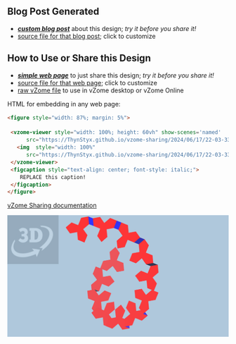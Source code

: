 
## Blog Post Generated

 - [***custom blog post***](<https://ThynStyx.github.io/vzome-sharing/2024/06/17/no-history-modified-propellor-spiral-22-03-33.html>) about this design; *try it before you share it!*
 - [source file for that blog post](<https://github.com/ThynStyx/vzome-sharing/edit/main/_posts/2024-06-17-no-history-modified-propellor-spiral-22-03-33.md>); click to customize
 


## How to Use or Share this Design

 - [***simple web page***](<https://ThynStyx.github.io/vzome-sharing/2024/06/17/22-03-33-no-history-modified-propellor-spiral/>) to just share this design; *try it before you share it!*
 - [source file for that web page](<https://github.com/ThynStyx/vzome-sharing/edit/main/2024/06/17/22-03-33-no-history-modified-propellor-spiral/index.md>); click to customize
 - [raw vZome file](<https://raw.githubusercontent.com/ThynStyx/vzome-sharing/main/2024/06/17/22-03-33-no-history-modified-propellor-spiral/no-history-modified-propellor-spiral.vZome>) to use in vZome desktop or vZome Online
 
 HTML for embedding in any web page:
 ```html
<figure style="width: 87%; margin: 5%">
  
  <vzome-viewer style="width: 100%; height: 60vh" show-scenes='named'
       src="https://ThynStyx.github.io/vzome-sharing/2024/06/17/22-03-33-no-history-modified-propellor-spiral/no-history-modified-propellor-spiral.vZome" >
    <img  style="width: 100%"
       src="https://ThynStyx.github.io/vzome-sharing/2024/06/17/22-03-33-no-history-modified-propellor-spiral/no-history-modified-propellor-spiral.png" >
  </vzome-viewer>
  <figcaption style="text-align: center; font-style: italic;">
     REPLACE this caption!
  </figcaption>
</figure>

 ```

[vZome Sharing documentation](https://vzome.github.io/vzome/sharing.html#how-it-works)

![Image](<no-history-modified-propellor-spiral.png>)

